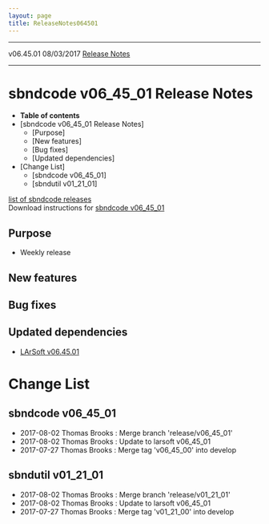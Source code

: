 ```yaml
---
layout: page
title: ReleaseNotes064501
---
```


  ----------- ------------ -- -- ------------------------------------------------------
  v06.45.01   08/03/2017         [Release Notes](ReleaseNotes064501.html)
  ----------- ------------ -- -- ------------------------------------------------------



sbndcode v06\_45\_01 Release Notes
======================================================================================

-   **Table of contents**
-   [sbndcode v06\_45\_01 Release
    Notes]
    -   [Purpose]
    -   [New features]
    -   [Bug fixes]
    -   [Updated dependencies]
-   [Change List]
    -   [sbndcode v06\_45\_01]
    -   [sbndutil v01\_21\_01]

[list of sbndcode
releases](List_of_SBND_code_releases.html)\
Download instructions for [sbndcode
v06\_45\_01](http://scisoft.fnal.gov/scisoft/bundles/sbnd/v06_45_01/sbndcode-v06_45_01.html)



Purpose
----------------------------------

-   Weekly release



New features
--------------------------------------------



Bug fixes
--------------------------------------



Updated dependencies
------------------------------------------------------------

-   [LArSoft
    v06.45.01](https://cdcvs.fnal.gov/redmine/projects/larsoft/wiki/ReleaseNotes064501)



Change List
==========================================



sbndcode v06\_45\_01
----------------------------------------------------------

-   2017-08-02 Thomas Brooks : Merge branch \'release/v06\_45\_01\'
-   2017-08-02 Thomas Brooks : Update to larsoft v06\_45\_01
-   2017-07-27 Thomas Brooks : Merge tag \'v06\_45\_00\' into develop



sbndutil v01\_21\_01
----------------------------------------------------------

-   2017-08-02 Thomas Brooks : Merge branch \'release/v01\_21\_01\'
-   2017-08-02 Thomas Brooks : Update to larsoft v06\_45\_01
-   2017-07-27 Thomas Brooks : Merge tag \'v01\_21\_00\' into develop
